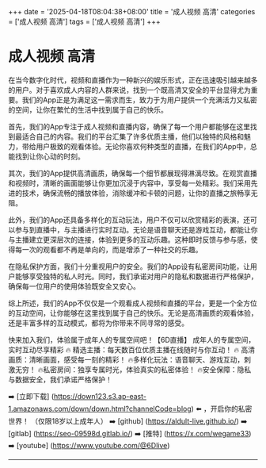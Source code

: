 +++
date = '2025-04-18T08:04:38+08:00'
title = '成人视频 高清'
categories = ['成人视频 高清']
tags = ['成人视频 高清']
+++

# 成人视频 高清

在当今数字化时代，视频和直播作为一种新兴的娱乐形式，正在迅速吸引越来越多的用户。对于喜欢成人内容的人群来说，找到一个既高清又安全的平台显得尤为重要。我们的App正是为满足这一需求而生，致力于为用户提供一个充满活力又私密的空间，让你在繁忙的生活中找到属于自己的快乐。

首先，我们的App专注于成人视频和直播内容，确保了每一个用户都能够在这里找到最适合自己的内容。我们的平台汇集了许多优质主播，他们以独特的风格和魅力，带给用户极致的观看体验。无论你喜欢何种类型的直播，在我们的App中，总能找到让你心动的时刻。

其次，我们的App提供高清画质，确保每一个细节都展现得淋漓尽致。在观赏直播和视频时，清晰的画面能够让你更加沉浸于内容中，享受每一处精彩。我们采用先进的技术，确保流畅的播放体验，消除缓冲和卡顿的问题，让你的直播之旅畅享无阻。

此外，我们的App还具备多样化的互动玩法，用户不仅可以欣赏精彩的表演，还可以参与到直播中，与主播进行实时互动。无论是语音聊天还是游戏互动，都能让你与主播建立更深层次的连接，体验到更多的互动乐趣。这种即时反馈与参与感，使得每一次的观看都不再是单向的，而是增添了一种社交的乐趣。

在隐私保护方面，我们十分重视用户的安全。我们的App设有私密房间功能，让用户能够享受独特的私人时光。同时，我们承诺对用户的隐私和数据进行严格保护，确保每一位用户的使用体验既安全又安心。

综上所述，我们的App不仅仅是一个观看成人视频和直播的平台，更是一个全方位的互动空间，让你能够在这里找到属于自己的快乐。无论是高清画质的观看体验，还是丰富多样的互动模式，都将为你带来不同寻常的感受。

快来加入我们，体验属于成年人的专属空间吧！【6D直播】
成年人的专属空间，实时互动尽享精彩
🔥 精选主播：每天数百位优质主播在线随时与你互动！
🔥 高清画质：清晰画面，感受每一刻的精彩！
🔥多样化玩法：语音聊天、游戏互动，刺激无穷！
🔥私密房间：独享专属时光，体验真实的私密体验！
🔥安全保障：隐私与数据安全，我们承诺严格保护！

➡️ [立即下载] (https://down123.s3.ap-east-1.amazonaws.com/down/down.html?channelCode=blog) ⬅️ ，开启你的私密世界！
（仅限18岁以上成年人）
➡️ [github] (https://aldult-live.github.io/)
➡️ [gitlab] (https://seo-09598d.gitlab.io/)
➡️ [推特] (https://x.com/wegame33)
➡️ [youtube] (https://www.youtube.com/@6Dlive)

---
